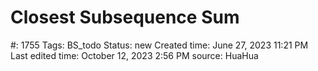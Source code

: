 # Closest Subsequence Sum

#: 1755
Tags: BS_todo
Status: new
Created time: June 27, 2023 11:21 PM
Last edited time: October 12, 2023 2:56 PM
source: HuaHua